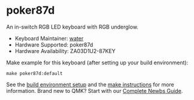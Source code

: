 # poker87d

An in-switch RGB LED keyboard with RGB underglow.

* Keyboard Maintainer: [water](https://github.com/mfkiiyd)
* Hardware Supported: poker87d
* Hardware Availability: ZA03D1U2-87KEY

Make example for this keyboard (after setting up your build environment):

    make poker87d:default

See the [build environment setup](https://docs.qmk.fm/#/getting_started_build_tools) and the [make instructions](https://docs.qmk.fm/#/getting_started_make_guide) for more information. Brand new to QMK? Start with our [Complete Newbs Guide](https://docs.qmk.fm/#/newbs).
